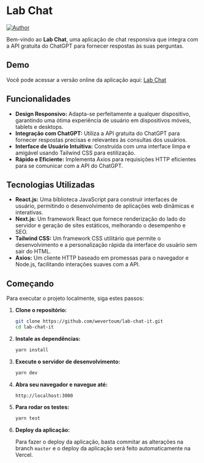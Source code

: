 # Lab Chat

[![Author](https://img.shields.io/badge/author-wevertoum-8257E5?style=flat-square)](https://weverton.me)

Bem-vindo ao **Lab Chat**, uma aplicação de chat responsiva que integra com a API gratuita do ChatGPT para fornecer respostas às suas perguntas.

## Demo

Você pode acessar a versão online da aplicação aqui: [Lab Chat](https://lab-chat-it.vercel.app/)

## Funcionalidades

- **Design Responsivo:** Adapta-se perfeitamente a qualquer dispositivo, garantindo uma ótima experiência de usuário em dispositivos móveis, tablets e desktops.
- **Integração com ChatGPT:** Utiliza a API gratuita do ChatGPT para fornecer respostas precisas e relevantes às consultas dos usuários.
- **Interface de Usuário Intuitiva:** Construída com uma interface limpa e amigável usando Tailwind CSS para estilização.
- **Rápido e Eficiente:** Implementa Axios para requisições HTTP eficientes para se comunicar com a API do ChatGPT.

## Tecnologias Utilizadas

- **React.js:** Uma biblioteca JavaScript para construir interfaces de usuário, permitindo o desenvolvimento de aplicações web dinâmicas e interativas.
- **Next.js:** Um framework React que fornece renderização do lado do servidor e geração de sites estáticos, melhorando o desempenho e SEO.
- **Tailwind CSS:** Um framework CSS utilitário que permite o desenvolvimento e a personalização rápida da interface do usuário sem sair do HTML.
- **Axios:** Um cliente HTTP baseado em promessas para o navegador e Node.js, facilitando interações suaves com a API.

## Começando

Para executar o projeto localmente, siga estes passos:

1. **Clone o repositório:**

   ```bash
   git clone https://github.com/wevertoum/lab-chat-it.git
   cd lab-chat-it
   ```

2. **Instale as dependências:**

   ```bash
   yarn install
   ```

3. **Execute o servidor de desenvolvimento:**

   ```bash
   yarn dev
   ```

4. **Abra seu navegador e navegue até:**

   ```
   http://localhost:3000
   ```

5. **Para rodar os testes:**

   ```bash
   yarn test
   ```

6. **Deploy da aplicação:**

   Para fazer o deploy da aplicação, basta commitar as alterações na branch `master` e o deploy da aplicação será feito automaticamente na Vercel.
